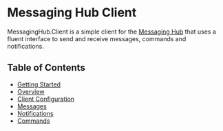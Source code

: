 <h1>Messaging Hub Client</h1>

<p>MessagingHub.Client is a simple client for the <a href="https://messaginghub.io/">Messaging Hub</a> that uses a fluent interface to send and receive messages, commands and notifications.</p>

<h2>Table of Contents</h2>

<ul>
<li><a href="./getting-started.md">Getting Started</a></li>
<li><a href="./overview.md">Overview</a></li>
<li><a href="./client-configuration.md">Client Configuration</a></li>
<li><a href="./messages.md">Messages</a></li>
<li><a href="./notifications.md">Notifications</a></li>
<li><a href="./commands.md">Commands</a></li>
</ul>